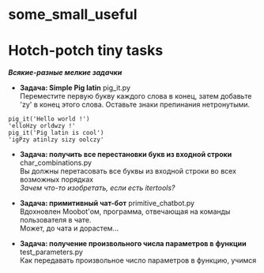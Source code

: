 # some_small_useful
# Hotch-potch tiny tasks
**_Всякие-разные мелкие задачки_**

- **Задача: Simple Pig latin**  pig_it.py    
Переместите первую букву каждого слова в конец, затем добавьте 'zy' в конец этого слова.
Оставьте знаки препинания нетронутыми.
```
pig_it('Hello world !')
'elloHzy orldwzy !'
pig_it('Pig latin is cool')
'igPzy atinlzy sizy oolczy'
```
- **Задача: получить все перестановки букв из входной строки** char_combinations.py    
Вы должны перетасовать все буквы из входной строки во всех возможных порядках    
_Зачем что-то изобретать, если есть itertools?_

- **Задача: примитивный чат-бот** primitive_chatbot.py   
Вдохновлен Moobot'ом, программа, отвечающая на команды пользователя в чате.    
Может, до чата и дорастем... 

- **Задача: получение произвольного числа параметров в функции** test_parameters.py   
Как передавать произвольное число параметров в функцию, учимся   


